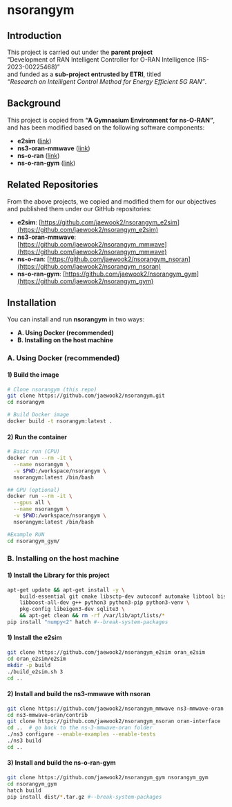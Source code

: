 # nsorangym

## Introduction
This project is carried out under the **parent project**  
“Development of RAN Intelligent Controller for O-RAN Intelligence (RS-2023-00225468)”  
and funded as a **sub-project entrusted by ETRI**, titled  
*“Research on Intelligent Control Method for Energy Efficient 5G RAN”*.

## Background
This project is copied from **“A Gymnasium Environment for ns-O-RAN”**,  
and has been modified based on the following software components:

- **e2sim** ([link](https://github.com/wineslab/ns-o-ran-e2-sim))  
- **ns3-oran-mmwave** ([link](https://github.com/wineslab/ns-o-ran-ns3-mmwave))  
- **ns-o-ran** ([link](https://github.com/o-ran-sc/sim-ns3-o-ran-e2))  
- **ns-o-ran-gym** ([link](https://github.com/wineslab/ns-o-ran-gym))  

## Related Repositories
From the above projects, we copied and modified them for our objectives and published them under our GitHub repositories:

- **e2sim**: [https://github.com/jaewook2/nsorangym_e2sim](https://github.com/jaewook2/nsorangym_e2sim)  
- **ns3-oran-mmwave**: [https://github.com/jaewook2/nsorangym_mmwave](https://github.com/jaewook2/nsorangym_mmwave)  
- **ns-o-ran**: [https://github.com/jaewook2/nsorangym_nsoran](https://github.com/jaewook2/nsorangym_nsoran)  
- **ns-o-ran-gym**: [https://github.com/jaewook2/nsorangym_gym](https://github.com/jaewook2/nsorangym_gym)  


## Installation

You can install and run **nsorangym** in two ways:

- **A. Using Docker (recommended)**
- **B. Installing on the host machine**
### A. Using Docker (recommended)

#### 1) Build the image
```bash
# Clone nsorangym (this repo)
git clone https://github.com/jaewook2/nsorangym.git
cd nsorangym

# Build Docker image
docker build -t nsorangym:latest .
```
#### 2) Run the container
```bash
# Basic run (CPU)
docker run --rm -it \
  --name nsorangym \
  -v $PWD:/workspace/nsorangym \
  nsorangym:latest /bin/bash

## GPU (optional)
docker run --rm -it \
  --gpus all \
  --name nsorangym \
  -v $PWD:/workspace/nsorangym \
  nsorangym:latest /bin/bash

#Example RUN
cd nsorangym_gym/
```
### B. Installing on the host machine
#### 1) Install the Library for this project
```bash
apt-get update && apt-get install -y \
    build-essential git cmake libsctp-dev autoconf automake libtool bison flex \
    libboost-all-dev g++ python3 python3-pip python3-venv \
    pkg-config libeigen3-dev sqlite3 \
    && apt-get clean && rm -rf /var/lib/apt/lists/*
pip install "numpy<2" hatch #--break-system-packages
```
#### 1) Install the e2sim
```bash
git clone https://github.com/jaewook2/nsorangym_e2sim oran_e2sim
cd oran_e2sim/e2sim
mkdir -p build
./build_e2sim.sh 3
cd ..
```
#### 2) Install and build the ns3-mmwave with nsoran
```bash
git clone https://github.com/jaewook2/nsorangym_mmwave ns3-mmwave-oran
cd ns3-mmwave-oran/contrib
git clone https://github.com/jaewook2/nsorangym_nsoran oran-interface
cd ..  # go back to the ns-3-mmwave-oran folder
./ns3 configure --enable-examples --enable-tests
./ns3 build
cd ..
```
#### 3) Install and build the ns-o-ran-gym
```bash
git clone https://github.com/jaewook2/nsorangym_gym nsorangym_gym
cd nsorangym_gym
hatch build
pip install dist/*.tar.gz #--break-system-packages
```




